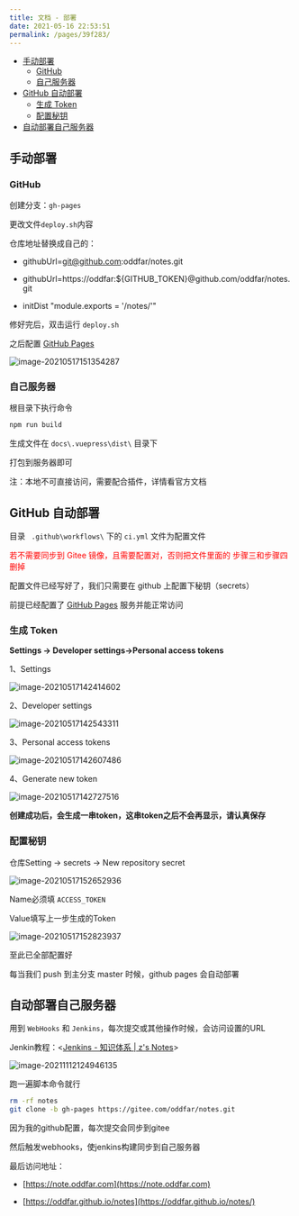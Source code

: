 ```yaml
---
title: 文档 - 部署
date: 2021-05-16 22:53:51
permalink: /pages/39f283/
---
```


<!-- START doctoc generated TOC please keep comment here to allow auto update -->
<!-- DON'T EDIT THIS SECTION, INSTEAD RE-RUN doctoc TO UPDATE -->


- [手动部署](#%E6%89%8B%E5%8A%A8%E9%83%A8%E7%BD%B2)
  - [GitHub](#github)
  - [自己服务器](#%E8%87%AA%E5%B7%B1%E6%9C%8D%E5%8A%A1%E5%99%A8)
- [GitHub 自动部署](#github-%E8%87%AA%E5%8A%A8%E9%83%A8%E7%BD%B2)
  - [生成 Token](#%E7%94%9F%E6%88%90-token)
  - [配置秘钥](#%E9%85%8D%E7%BD%AE%E7%A7%98%E9%92%A5)
- [自动部署自己服务器](#%E8%87%AA%E5%8A%A8%E9%83%A8%E7%BD%B2%E8%87%AA%E5%B7%B1%E6%9C%8D%E5%8A%A1%E5%99%A8)

<!-- END doctoc generated TOC please keep comment here to allow auto update -->



## 手动部署

### GitHub

创建分支：`gh-pages`

更改文件`deploy.sh`内容

仓库地址替换成自己的：

- githubUrl=git@github.com:oddfar/notes.git

- githubUrl=https://oddfar:${GITHUB_TOKEN}@github.com/oddfar/notes.git

- initDist "module.exports = '/notes/'"



修好完后，双击运行 `deploy.sh`



之后配置 [GitHub Pages](https://pages.github.com/)

![image-20210517151354287](https://testingcf.jsdelivr.net/gh/oddfar/static/img/20210517151356.png)



### 自己服务器

根目录下执行命令

```sh
npm run build
```

生成文件在 `docs\.vuepress\dist\` 目录下

打包到服务器即可

注：本地不可直接访问，需要配合插件，详情看官方文档

## GitHub 自动部署

目录 ` .github\workflows\` 下的 `ci.yml` 文件为配置文件

<font style='color:red' >若不需要同步到 Gitee 镜像，且需要配置对，否则把文件里面的 步骤三和步骤四 删掉</font>

配置文件已经写好了，我们只需要在 github 上配置下秘钥（secrets）

前提已经配置了 [GitHub Pages](https://pages.github.com/) 服务并能正常访问

### 生成 Token

**Settings -> Developer settings->Personal access tokens**

1、Settings

![image-20210517142414602](https://testingcf.jsdelivr.net/gh/oddfar/static/img/20210517142418.png)

2、Developer settings

![image-20210517142543311](https://testingcf.jsdelivr.net/gh/oddfar/static/img/20210517142546.png)



3、Personal access tokens

![image-20210517142607486](https://testingcf.jsdelivr.net/gh/oddfar/static/img/20210517142616.png)

4、Generate new token

![image-20210517142727516](https://testingcf.jsdelivr.net/gh/oddfar/static/img/20210517142730.png)

**创建成功后，会生成一串token，这串token之后不会再显示，请认真保存**



### 配置秘钥

仓库Setting -> secrets -> New repository secret

![image-20210517152652936](https://testingcf.jsdelivr.net/gh/oddfar/static/img/20210517152655.png)



Name必须填 `ACCESS_TOKEN`

Value填写上一步生成的Token

![image-20210517152823937](https://testingcf.jsdelivr.net/gh/oddfar/static/img/20210517152825.png)

至此已全部配置好

每当我们 push 到主分支 master 时候，github pages 会自动部署

## 自动部署自己服务器

用到 `WebHooks`  和 `Jenkins`，每次提交或其他操作时候，会访问设置的URL

Jenkin教程：<[Jenkins - 知识体系 | z's Notes](http://note.oddfar.com/jenkins/)>

![image-20211112124946135](https://testingcf.jsdelivr.net/gh/oddfar/static/PicGo/20211112125800.png)

跑一遍脚本命令就行

```sh
rm -rf notes
git clone -b gh-pages https://gitee.com/oddfar/notes.git
```

因为我的github配置，每次提交会同步到gitee

然后触发webhooks，使jenkins构建同步到自己服务器





最后访问地址：

- [https://note.oddfar.com](https://note.oddfar.com)

- [https://oddfar.github.io/notes](https://oddfar.github.io/notes/)

